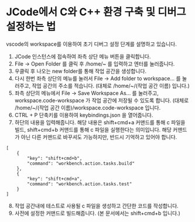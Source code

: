 # JCode에서 C와 C++ 환경 구축 및 디버그 설정하는 법
vscode의 workspace를 이용하여 초기 디버그 설정 단계를 설명하고 있습니다.

1. JCode 인스턴스에 접속하여 좌측 상단 메뉴 버튼을 클릭합니다.
2. File -> Open Folder 를 클릭 후 /home/~ 를 입력하고 엔터를 눌러줍니다.
3. 우클릭 후 나오는 new folder를 통해 작업 공간을 생성합니다.
4. 다시 한번 좌측 상단의 메뉴를 눌러서 File -> Add folder to workspace... 를 눌러주고, 작업 공간의 주소를 적습니다.
   (대체로 /home/~/(작업 공간 이름) 입니다.)
5. 좌측 상단의 메뉴에서 File -> Save Workspace As... 를 눌러주고, workspace.code-workspace 가 작업 공간에 저장될 수 있도록 합니다.
   (대체로 /home/~/(작업 공간 이름)/workspace.code-workspace 입니다.
6. CTRL + P 단축키를 이용하여 keybindings.json 을 열어줍니다.
7. 하단의 내용을 입력해줍니다. 해당 내용은 shift+cmd+a 커맨드를 통해 c 파일을 빌드, shift+cmd+b 커맨드를 통해 c 파일을 실행한다는 의미입니다. 해당 커맨드가 아닌 다른 커맨드로 바꾸셔도 가능하지만, 반드시 기억하고 있어야 합니다.
``` // 키 바인딩을 이 파일에 넣어서 기본값 재정의auto[]
[
    {
        "key": "shift+cmd+b",
        "command": "workbench.action.tasks.build"
    },
    {
        "key": "shift+cmd+a",
        "command": "workbench.action.tasks.test"
    }
] 
```
8. 작업 공간내에 테스트로 사용될 c 파일을 생성하고 간단한 코드를 작성합니다.
9. 사전에 설정한 커맨드로 빌드해줍니다. (본 문서에서는 shift+cmd+b 입니다.)
